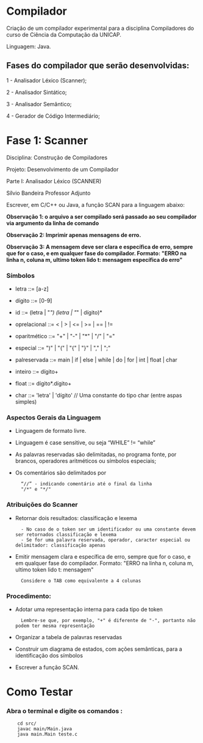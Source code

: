 # Compilador
Criação de um compilador experimental para a disciplina Compiladores do curso de Ciência da Computação da UNICAP. 

Linguagem: Java.

## Fases do compilador que serão desenvolvidas:
1 - Analisador Léxico (Scanner);

2 - Analisador Sintático;

3 - Analisador Semântico;

4 - Gerador de Código Intermediário;




# Fase 1: Scanner

Disciplina: Construção de Compiladores

Projeto: Desenvolvimento de um Compilador

Parte I: Analisador Léxico (SCANNER)

Sílvio Bandeira
Professor Adjunto

Escrever, em C/C++ ou Java, a função SCAN para a linguagem abaixo:

**Observação 1: o arquivo a ser compilado será passado ao seu compilador via argumento da linha de comando**

**Observação 2: Imprimir apenas mensagens de erro.**

**Observação 3: A mensagem deve ser clara e específica de erro, sempre que for o caso, e em qualquer fase do compilador. Formato: "ERRO na linha n, coluna m, ultimo token lido t: mensagem específica do erro"**



### Símbolos

- letra ::= [a-z]

- dígito ::= [0-9]

- id ::= (letra | "_") (letra | "_" | dígito)*

- oprelacional ::= <  |  >  |  <=  |  >=  |  ==  |  !=

- oparitmético ::= "+"  |  "-"  |  "*"  |  "/"  |  "="

- especial ::= ")"  |  "("  |  "{"  |  "}"  |  ","  |  ";"

- palreservada ::= main  |  if  |  else  |  while  |  do  |  for  |  int  |  float  |  char

- inteiro ::= dígito+

- float ::= dígito*.dígito+

- char ::= 'letra'  |  'dígito'         // Uma constante do tipo char (entre aspas simples)



### Aspectos Gerais da Linguagem

- Linguagem de formato livre.
- Linguagem é case sensitive, ou seja “WHILE” != “while”
- As palavras reservadas são delimitadas, no programa fonte, por brancos, operadores aritméticos ou símbolos especiais;
- Os comentários são delimitados por

        “//” - indicando comentário até o final da linha
        "/*" e "*/"



### Atribuições do Scanner

- Retornar dois resultados: classificação e lexema

        - No caso de o token ser um identificador ou uma constante devem ser retornados classificação e lexema
        - Se for uma palavra reservada, operador, caracter especial ou delimitador: classificação apenas

- Emitir mensagem clara e específica de erro, sempre que for o caso, e em qualquer fase do compilador. Formato: "ERRO na linha n, coluna m, ultimo token lido t: mensagem"

        Considere o TAB como equivalente a 4 colunas

### Procedimento:

- Adotar uma representação interna para cada tipo de token

        Lembre-se que, por exemplo, "+" é diferente de "-", portanto não podem ter mesma representação

- Organizar a tabela de palavras reservadas

- Construir um diagrama de estados, com ações semânticas, para a identificação dos símbolos

- Escrever a função SCAN.
 

# Como Testar

### Abra o terminal e digite os comandos :

        cd src/
        javac main/Main.java
        java main.Main teste.c
